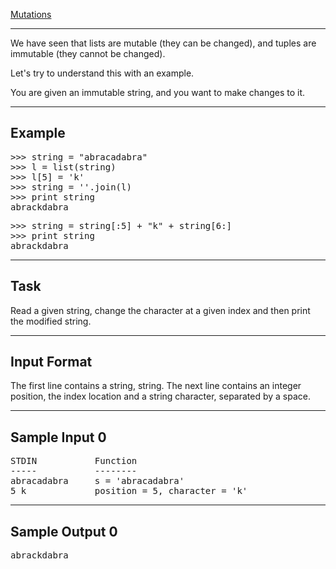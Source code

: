 [Mutations](https://www.hackerrank.com/challenges/python-mutations/problem?isFullScreen=true)

---

We have seen that lists are mutable (they can be changed), and tuples are immutable (they cannot be changed).

Let's try to understand this with an example.

You are given an immutable string, and you want to make changes to it.

---

## Example
<pre>
>>> string = "abracadabra"
>>> l = list(string)
>>> l[5] = 'k'
>>> string = ''.join(l)
>>> print string
abrackdabra
</pre>

<pre>
>>> string = string[:5] + "k" + string[6:]
>>> print string
abrackdabra
</pre>

---

## Task
Read a given string, change the character at a given index and then print the modified string.

---

## Input Format
The first line contains a string, string.
The next line contains an integer position, the index location and a string character, separated by a space.

---

## Sample Input 0
<pre>
STDIN           Function
-----           --------
abracadabra     s = 'abracadabra'
5 k             position = 5, character = 'k'
</pre>
---

## Sample Output 0
<pre>
abrackdabra
</pre>
